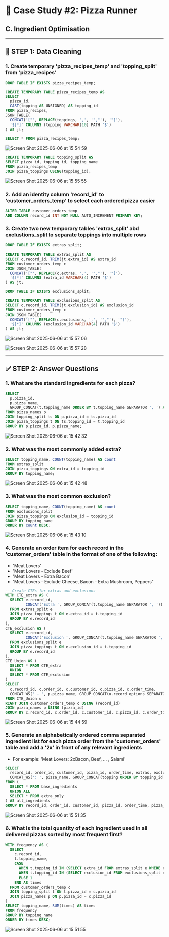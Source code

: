 # 🍕 Case Study #2: Pizza Runner

## C. Ingredient Optimisation

---

## 🧹 STEP 1: Data Cleaning

### 1. Create temporary 'pizza_recipes_temp' and 'topping_split' from 'pizza_recipes'
```sql
DROP TABLE IF EXISTS pizza_recipes_temp;

CREATE TEMPORARY TABLE pizza_recipes_temp AS
SELECT
  pizza_id,
  CAST(topping AS UNSIGNED) AS topping_id
FROM pizza_recipes,
JSON_TABLE(
  CONCAT('["', REPLACE(toppings, ',', '","'), '"]'),
  '$[*]' COLUMNS (topping VARCHAR(10) PATH '$')
) AS jt;

SELECT * FROM pizza_recipes_temp;
```
![Screen Shot 2025-06-06 at 15 54 59](https://github.com/user-attachments/assets/93a50b6f-17f0-47d9-94ca-e84d10e84936)

```sql
CREATE TEMPORARY TABLE topping_split AS
SELECT pizza_id, topping_id, topping_name
FROM pizza_recipes_temp
JOIN pizza_toppings USING(topping_id);
```
![Screen Shot 2025-06-06 at 15 55 55](https://github.com/user-attachments/assets/0ede76d1-e8dc-42eb-bec3-983ed76321c9)

### 2. Add an identity column 'record_id' to 'customer_orders_temp' to select each ordered pizza easier
```sql
ALTER TABLE customer_orders_temp
ADD COLUMN record_id INT NOT NULL AUTO_INCREMENT PRIMARY KEY;
```

### 3. Create two new temporary tables 'extras_split' abd exclustions_split to separate toppings into multiple rows
```sql
DROP TABLE IF EXISTS extras_split;

CREATE TEMPORARY TABLE extras_split AS
SELECT c.record_id, TRIM(jt.extra_id) AS extra_id
FROM customer_orders_temp c
JOIN JSON_TABLE(
  CONCAT('["', REPLACE(c.extras, ',', '","'), '"]'),
  '$[*]' COLUMNS (extra_id VARCHAR(4) PATH '$')
) AS jt;

DROP TABLE IF EXISTS exclusions_split;

CREATE TEMPORARY TABLE exclusions_split AS
SELECT c.record_id, TRIM(jt.exclusion_id) AS exclusion_id
FROM customer_orders_temp c
JOIN JSON_TABLE(
  CONCAT('["', REPLACE(c.exclusions, ',', '","'), '"]'),
  '$[*]' COLUMNS (exclusion_id VARCHAR(4) PATH '$')
) AS jt;
```
![Screen Shot 2025-06-06 at 15 57 06](https://github.com/user-attachments/assets/e0483df2-c7cf-4cd7-aaa8-ef847be2e239)

![Screen Shot 2025-06-06 at 15 57 28](https://github.com/user-attachments/assets/60040099-daa8-4a27-89a3-e24efc5b0ace)

---

## ✅ STEP 2: Answer Questions

### 1. What are the standard ingredients for each pizza?
```sql
SELECT 
  p.pizza_id,
  p.pizza_name,
  GROUP_CONCAT(t.topping_name ORDER BY t.topping_name SEPARATOR ', ') AS ingredients
FROM pizza_names p
JOIN topping_split ts ON p.pizza_id = ts.pizza_id
JOIN pizza_toppings t ON ts.topping_id = t.topping_id
GROUP BY p.pizza_id, p.pizza_name;
```
![Screen Shot 2025-06-06 at 15 42 32](https://github.com/user-attachments/assets/6053fb0e-73e0-4566-a246-80e4b4469a84)

### 2. What was the most commonly added extra?
```sql
SELECT topping_name, COUNT(topping_name) AS count
FROM extras_split
JOIN pizza_toppings ON extra_id = topping_id
GROUP BY topping_name;
```
![Screen Shot 2025-06-06 at 15 42 48](https://github.com/user-attachments/assets/8527fe5b-0e43-4e86-be61-6a3282316611)

### 3. What was the most common exclusion?
```sql
SELECT topping_name, COUNT(topping_name) AS count
FROM exclusions_split
JOIN pizza_toppings ON exclusion_id = topping_id
GROUP BY topping_name
ORDER BY count DESC;
```
![Screen Shot 2025-06-06 at 15 43 10](https://github.com/user-attachments/assets/91078d36-bc0f-4751-85e0-6c62b68bc9d3)

### 4. Generate an order item for each record in the 'customer_orders' table in the format of one of the following:

- 'Meat Lovers'
- 'Meat Lovers - Exclude Beef'
- 'Meat Lovers - Extra Bacon'
- 'Meat Lovers - Exclude Cheese, Bacon - Extra Mushroom, Peppers'
  
```sql
-- Create CTEs for extras and exclusions
WITH CTE_extra AS (
  SELECT e.record_id,
         CONCAT('Extra ', GROUP_CONCAT(t.topping_name SEPARATOR ', ')) AS record_options
  FROM extras_split e
  JOIN pizza_toppings t ON e.extra_id = t.topping_id
  GROUP BY e.record_id
),
CTE_exclusion AS (
  SELECT e.record_id,
         CONCAT('Exclusion ', GROUP_CONCAT(t.topping_name SEPARATOR ', ')) AS record_options
  FROM exclusions_split e
  JOIN pizza_toppings t ON e.exclusion_id = t.topping_id
  GROUP BY e.record_id
),
CTE_Union AS (
  SELECT * FROM CTE_extra
  UNION
  SELECT * FROM CTE_exclusion
)
SELECT 
  c.record_id, c.order_id, c.customer_id, c.pizza_id, c.order_time,
  CONCAT_WS(' - ', p.pizza_name, GROUP_CONCAT(u.record_options SEPARATOR ' - ')) AS pizza_info
FROM CTE_Union u
RIGHT JOIN customer_orders_temp c USING (record_id)
JOIN pizza_names p USING (pizza_id)
GROUP BY c.record_id, c.order_id, c.customer_id, c.pizza_id, c.order_time, p.pizza_name;
```
![Screen Shot 2025-06-06 at 15 44 59](https://github.com/user-attachments/assets/6ce832f6-ff30-4864-a99e-e34ccf43e816)

### 5. Generate an alphabetically ordered comma separated ingredient list for each pizza order from the 'customer_orders' table and add a '2x' in front of any relevant ingredients
- For example: 'Meat Lovers: 2xBacon, Beef, ... , Salami'

```sql
SELECT 
  record_id, order_id, customer_id, pizza_id, order_time, extras, exclusions,
  CONCAT_WS(': ', pizza_name, GROUP_CONCAT(topping ORDER BY topping_id SEPARATOR ', ')) AS final_order
FROM (
  SELECT * FROM base_ingredients
  UNION ALL
  SELECT * FROM extra_only
) AS all_ingredients
GROUP BY record_id, order_id, customer_id, pizza_id, order_time, pizza_name, extras, exclusions;
```
![Screen Shot 2025-06-06 at 15 51 35](https://github.com/user-attachments/assets/0be6f5b3-b434-4b34-986a-26bbb633b5fa)

### 6. What is the total quantity of each ingredient used in all delivered pizzas sorted by most frequent first?
```sql
WITH frequency AS (
  SELECT 
    c.record_id,
    t.topping_name,
    CASE
      WHEN t.topping_id IN (SELECT extra_id FROM extras_split e WHERE e.record_id = c.record_id) THEN 2
      WHEN t.topping_id IN (SELECT exclusion_id FROM exclusions_split ex WHERE ex.record_id = c.record_id) THEN 0
      ELSE 1
    END AS times
  FROM customer_orders_temp c
  JOIN topping_split t ON t.pizza_id = c.pizza_id
  JOIN pizza_names p ON p.pizza_id = c.pizza_id
)
SELECT topping_name, SUM(times) AS times
FROM frequency
GROUP BY topping_name
ORDER BY times DESC;
```
![Screen Shot 2025-06-06 at 15 51 55](https://github.com/user-attachments/assets/9e4debcf-4f62-4ff1-85d4-2973f04ab4c5)
